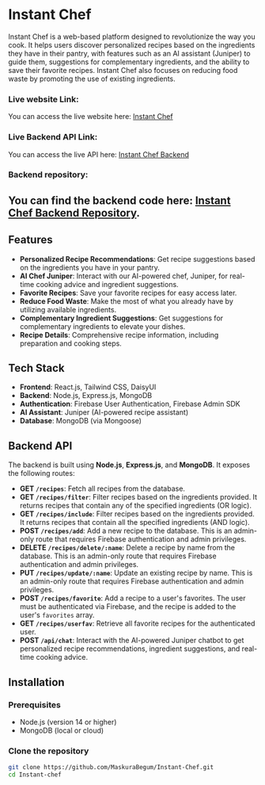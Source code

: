 # Instant Chef

Instant Chef is a web-based platform designed to revolutionize the way you cook. It helps users discover personalized recipes based on the ingredients they have in their pantry, with features such as an AI assistant (Juniper) to guide them, suggestions for complementary ingredients, and the ability to save their favorite recipes. Instant Chef also focuses on reducing food waste by promoting the use of existing ingredients.

### Live website Link:
You can access the live website here: [Instant Chef](https://ourinstantchef.netlify.app/)

### Live Backend API Link:
You can access the live API here: [Instant Chef Backend](https://instant-chef-api-1.onrender.com/)

### Backend repository:
You can find the backend code here: [Instant Chef Backend Repository](https://github.com/MaskuraBegum/Instant_Chef_Api).
---

## Features

- **Personalized Recipe Recommendations**: Get recipe suggestions based on the ingredients you have in your pantry.
- **AI Chef Juniper**: Interact with our AI-powered chef, Juniper, for real-time cooking advice and ingredient suggestions.
- **Favorite Recipes**: Save your favorite recipes for easy access later.
- **Reduce Food Waste**: Make the most of what you already have by utilizing available ingredients.
- **Complementary Ingredient Suggestions**: Get suggestions for complementary ingredients to elevate your dishes.
- **Recipe Details**: Comprehensive recipe information, including preparation and cooking steps.

## Tech Stack

- **Frontend**: React.js, Tailwind CSS, DaisyUI
- **Backend**: Node.js, Express.js, MongoDB
- **Authentication**: Firebase User Authentication, Firebase Admin SDK
- **AI Assistant**: Juniper (AI-powered recipe assistant)
- **Database**: MongoDB (via Mongoose)

## Backend API

The backend is built using **Node.js**, **Express.js**, and **MongoDB**. It exposes the following routes:

- **GET `/recipes`**: Fetch all recipes from the database.
- **GET `/recipes/filter`**: Filter recipes based on the ingredients provided. It returns recipes that contain any of the specified ingredients (OR logic).
- **GET `/recipes/include`**: Filter recipes based on the ingredients provided. It returns recipes that contain all the specified ingredients (AND logic).
- **POST `/recipes/add`**: Add a new recipe to the database. This is an admin-only route that requires Firebase authentication and admin privileges.
- **DELETE `/recipes/delete/:name`**: Delete a recipe by name from the database. This is an admin-only route that requires Firebase authentication and admin privileges.
- **PUT `/recipes/update/:name`**: Update an existing recipe by name. This is an admin-only route that requires Firebase authentication and admin privileges.
- **POST `/recipes/favorite`**: Add a recipe to a user's favorites. The user must be authenticated via Firebase, and the recipe is added to the user's `favorites` array.
- **GET `/recipes/userfav`**: Retrieve all favorite recipes for the authenticated user.
- **POST `/api/chat`**: Interact with the AI-powered Juniper chatbot to get personalized recipe recommendations, ingredient suggestions, and real-time cooking advice.


## Installation

### Prerequisites

- Node.js (version 14 or higher)
- MongoDB (local or cloud)

### Clone the repository

```bash
git clone https://github.com/MaskuraBegum/Instant-Chef.git
cd Instant-chef
